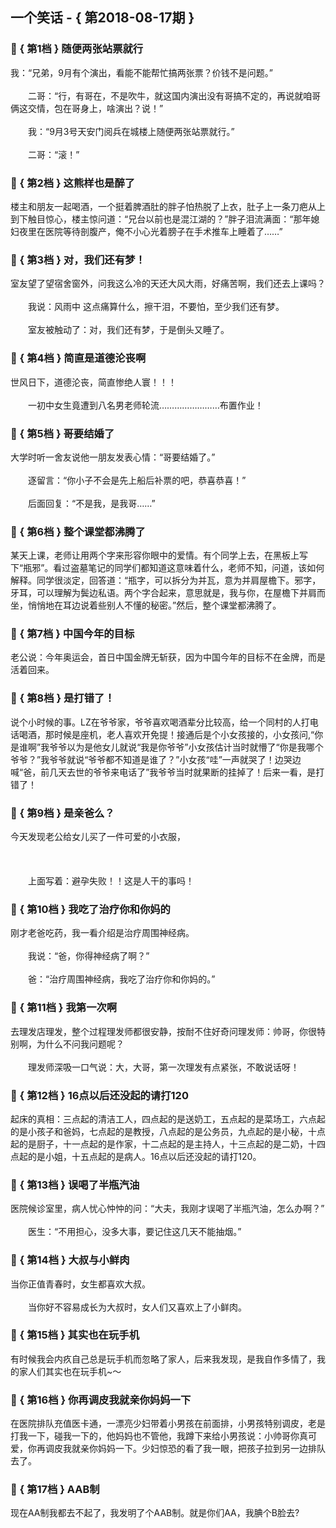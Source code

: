 ## 一个笑话 - { 第2018-08-17期 }
</hr>

### :jack_o_lantern: { 第1档 } 随便两张站票就行
我：“兄弟，9月有个演出，看能不能帮忙搞两张票？价钱不是问题。”<br/><br/>　　二哥：“行，有哥在，不是吹牛，就这国内演出没有哥搞不定的，再说就咱哥俩这交情，包在哥身上，啥演出？说！”<br/><br/>　　我：“9月3号天安门阅兵在城楼上随便两张站票就行。”<br/><br/>　　二哥：“滚！”


### :jack_o_lantern: { 第2档 } 这熊样也是醉了
楼主和朋友一起喝酒，一个挺着脾酒肚的胖子怕热脱了上衣，肚子上一条刀疤从上到下触目惊心，楼主惊问道：“兄台以前也是混江湖的？”胖子泪流满面：“那年媳妇夜里在医院等待剖腹产，俺不小心光着膀子在手术推车上睡着了……”


### :jack_o_lantern: { 第3档 } 对，我们还有梦！
室友望了望宿舍窗外，问我这么冷的天还大风大雨，好痛苦啊，我们还去上课吗？<br/><br/>　　我说：风雨中 这点痛算什么，擦干泪，不要怕，至少我们还有梦。<br/><br/>　　室友被触动了：对，我们还有梦，于是倒头又睡了。


### :jack_o_lantern: { 第4档 } 简直是道德沦丧啊
世风日下，道德沦丧，简直惨绝人寰！！！<br/><br/>　　一初中女生竟遭到八名男老师轮流……………………布置作业！


### :jack_o_lantern: { 第5档 } 哥要结婚了
大学时听一舍友说他一朋友发表心情：“哥要结婚了。”<br/><br/>　　逐留言：“你小子不会是先上船后补票的吧，恭喜恭喜！”<br/><br/>　　后面回复：“不是我，是我哥……”


### :jack_o_lantern: { 第6档 } 整个课堂都沸腾了
某天上课，老师让用两个字来形容你眼中的爱情。有个同学上去，在黑板上写下“瓶邪”。看过盗墓笔记的同学们都知道这意味着什么，老师不知，问道，该如何解释。同学很淡定，回答道：“瓶字，可以拆分为并瓦，意为并肩屋檐下。邪字，牙耳，可以理解为鬓边私语。两个字合起来，意思就是，我与你，在屋檐下并肩而坐，悄悄地在耳边说着些别人不懂的秘密。”然后，整个课堂都沸腾了。


### :jack_o_lantern: { 第7档 } 中国今年的目标
老公说：今年奥运会，首日中国金牌无斩获，因为中国今年的目标不在金牌，而是活着回来。


### :jack_o_lantern: { 第8档 } 是打错了！
说个小时候的事。LZ在爷爷家，爷爷喜欢喝酒辈分比较高，给一个同村的人打电话喝酒，那时候是座机，老人喜欢开免提！接通后是个小女孩接的，小女孩问,“你是谁啊”我爷爷以为是他女儿就说“我是你爷爷”小女孩估计当时就懵了“你是我哪个爷爷？”我爷爷就说“爷爷都不知道是谁了？”小女孩“哇”一声就哭了！边哭边喊“爸，前几天去世的爷爷来电话了”我爷爷当时就果断的挂掉了！后来一看，是打错了！


### :jack_o_lantern: { 第9档 } 是亲爸么？
今天发现老公给女儿买了一件可爱的小衣服，<br/><br/><br/><br/>　　上面写着：避孕失败！！这是人干的事吗！


### :jack_o_lantern: { 第10档 } 我吃了治疗你和你妈的
刚才老爸吃药，我一看介绍是治疗周围神经病。<br/><br/>　　我说：“爸，你得神经病了啊？”<br/><br/>　　爸：“治疗周围神经病，我吃了治疗你和你妈的。”


### :jack_o_lantern: { 第11档 } 我第一次啊
去理发店理发，整个过程理发师都很安静，按耐不住好奇问理发师：帅哥，你很特别啊，为什么不问我问题呢？<br/><br/>　　理发师深吸一口气说：大，大哥，第一次理发有点紧张，不敢说话呀！


### :jack_o_lantern: { 第12档 } 16点以后还没起的请打120
起床的真相：三点起的清洁工人，四点起的是送奶工，五点起的是菜场工，六点起的是小孩子和爸妈，七点起的是教授，八点起的是公务员，九点起的是小秘，十点起的是厨子，十一点起的是作家，十二点起的是主持人，十三点起的是二奶，十四点起的是小姐，十五点起的是病人。16点以后还没起的请打120。


### :jack_o_lantern: { 第13档 } 误喝了半瓶汽油
医院候诊室里，病人忧心忡忡的问：“大夫，我刚才误喝了半瓶汽油，怎么办啊？”<br/><br/>　　医生：“不用担心，没多大事，要记住这几天不能抽烟。”


### :jack_o_lantern: { 第14档 } 大叔与小鲜肉
当你正值青春时，女生都喜欢大叔。<br/><br/>　　当你好不容易成长为大叔时，女人们又喜欢上了小鲜肉。


### :jack_o_lantern: { 第15档 } 其实也在玩手机
有时候我会内疚自己总是玩手机而忽略了家人，后来我发现，是我自作多情了，我的家人们其实也在玩手机~～


### :jack_o_lantern: { 第16档 } 你再调皮我就亲你妈妈一下
在医院排队充值医卡通，一漂亮少妇带着小男孩在前面排，小男孩特别调皮，老是打我一下，碰我一下的，他妈妈也不管他，我蹲下来给小男孩说：小帅哥你真可爱，你再调皮我就亲你妈妈一下。少妇惊恐的看了我一眼，把孩子拉到另一边排队去了。


### :jack_o_lantern: { 第17档 } AAB制
现在AA制我都去不起了，我发明了个AAB制。就是你们AA，我腆个B脸去?

